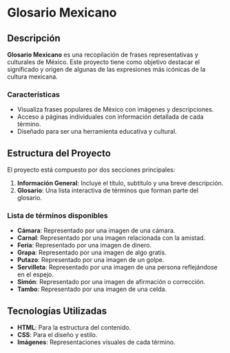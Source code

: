 # Glosario Mexicano

## Descripción
**Glosario Mexicano** es una recopilación de frases representativas y culturales de México. Este proyecto tiene como objetivo destacar el significado y origen de algunas de las expresiones más icónicas de la cultura mexicana.

### Características
- Visualiza frases populares de México con imágenes y descripciones.
- Acceso a páginas individuales con información detallada de cada término.
- Diseñado para ser una herramienta educativa y cultural.

## Estructura del Proyecto
El proyecto está compuesto por dos secciones principales:

1. **Información General**: Incluye el título, subtítulo y una breve descripción.
2. **Glosario**: Una lista interactiva de términos que forman parte del glosario.

### Lista de términos disponibles
- **Cámara**: Representado por una imagen de una cámara. 
- **Carnal**: Representado por una imagen relacionada con la amistad.
- **Feria**: Representado por una imagen de dinero.
- **Grapa**: Representado por una imagen de algo gratis.
- **Putazo**: Representado por una imagen de un golpe.
- **Servilleta**: Representado por una imagen de una persona reflejándose en el espejo.
- **Simón**: Representado por una imagen de afirmación o corrección.
- **Tambo**: Representado por una imagen de una celda.

## Tecnologías Utilizadas
- **HTML**: Para la estructura del contenido.
- **CSS**: Para el diseño y estilo.
- **Imágenes**: Representaciones visuales de cada término.
